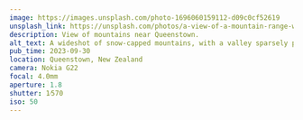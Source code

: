 ```yaml
---
image: https://images.unsplash.com/photo-1696060159112-d09c0cf52619
unsplash_link: https://unsplash.com/photos/a-view-of-a-mountain-range-with-a-valley-in-the-foreground-AeJvRzoOFdY
description: View of mountains near Queenstown.
alt_text: A wideshot of snow-capped mountains, with a valley sparsely populated with houses at the base. The sky is blue and clear.
pub_time: 2023-09-30
location: Queenstown, New Zealand
camera: Nokia G22
focal: 4.0mm
aperture: 1.8
shutter: 1⁄570
iso: 50
---
```

